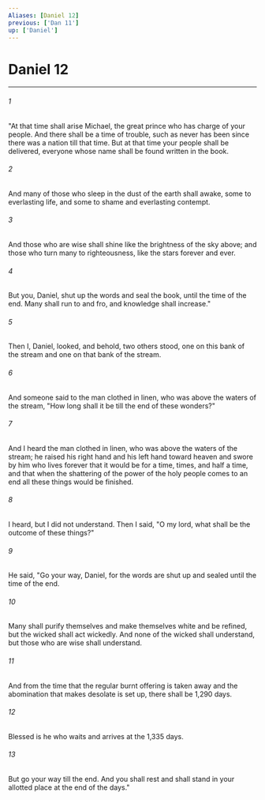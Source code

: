 ```yaml
---
Aliases: [Daniel 12]
previous: ['Dan 11']
up: ['Daniel']
---
```

# Daniel 12
***



###### 1 
"At that time shall arise Michael, the great prince who has charge of your people. And there shall be a time of trouble, such as never has been since there was a nation till that time. But at that time your people shall be delivered, everyone whose name shall be found written in the book. 

###### 2 
And many of those who sleep in the dust of the earth shall awake, some to everlasting life, and some to shame and everlasting contempt. 

###### 3 
And those who are wise shall shine like the brightness of the sky above; and those who turn many to righteousness, like the stars forever and ever. 

###### 4 
But you, Daniel, shut up the words and seal the book, until the time of the end. Many shall run to and fro, and knowledge shall increase." 

###### 5 
Then I, Daniel, looked, and behold, two others stood, one on this bank of the stream and one on that bank of the stream. 

###### 6 
And someone said to the man clothed in linen, who was above the waters of the stream, "How long shall it be till the end of these wonders?" 

###### 7 
And I heard the man clothed in linen, who was above the waters of the stream; he raised his right hand and his left hand toward heaven and swore by him who lives forever that it would be for a time, times, and half a time, and that when the shattering of the power of the holy people comes to an end all these things would be finished. 

###### 8 
I heard, but I did not understand. Then I said, "O my lord, what shall be the outcome of these things?" 

###### 9 
He said, "Go your way, Daniel, for the words are shut up and sealed until the time of the end. 

###### 10 
Many shall purify themselves and make themselves white and be refined, but the wicked shall act wickedly. And none of the wicked shall understand, but those who are wise shall understand. 

###### 11 
And from the time that the regular burnt offering is taken away and the abomination that makes desolate is set up, there shall be 1,290 days. 

###### 12 
Blessed is he who waits and arrives at the 1,335 days. 

###### 13 
But go your way till the end. And you shall rest and shall stand in your allotted place at the end of the days."
